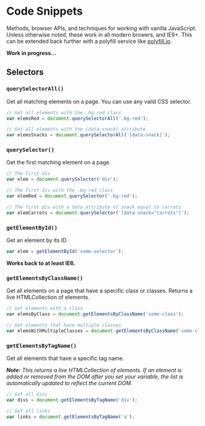# Code Snippets

Methods, browser APIs, and techniques for working with vanilla JavaScript. Unless otherwise noted, these work in all modern browers, and IE9+. This can be extended back further with a polyfill service like [polyfill.io](https://polyfill.io).

**Work in progress...**

## Selectors

### `querySelectorAll()`

Get all matching elements on a page. You can use any valid CSS selector.

```javascript
// Get all elements with the .bg-red class
var elemsRed = document.querySelectorAll('.bg-red');

// Get all elements with the [data-snack] attribute
var elemsSnacks = document.querySelectorAll('[data-snack]');
```

### `querySelector()`

Get the first matching element on a page.

```javascript
// The first div
var elem = document.querySelector('div');

// The first div with the .bg-red class
var elemRed = document.querySelector('.bg-red');

// The first div with a data attribute of snack equal to carrots
var elemCarrots = document.querySelector('[data-snack="carrots"]');
```

### `getElementById()`

Get an element by its ID.

```javascript
var elem = getElementById('some-selector');
```

**Works back to at least IE6.**

### `getElementsByClassName()`

Get all elements on a page that have a specific class or classes. Returns a live HTMLCollection of elements.

```javascript
// Get elements with a class
var elemsByClass = document.getElementsByClassName('some-class');

// Get elements that have multiple classes
var elemsWithMultipleClasses = document.getElementsByClassName('some-class another-class');
```

### `getElementsByTagName()`

Get all elements that have a specific tag name.

***Note:*** *This returns a live HTMLCollection of elements. If an element is added or removed from the DOM after you set your variable, the list is automatically updated to reflect the current DOM.*

```javascript
// Get all divs
var divs = document.getElementsByTagName('div');

// Get all links
var links = document.getElementsByTagName('a');
```
